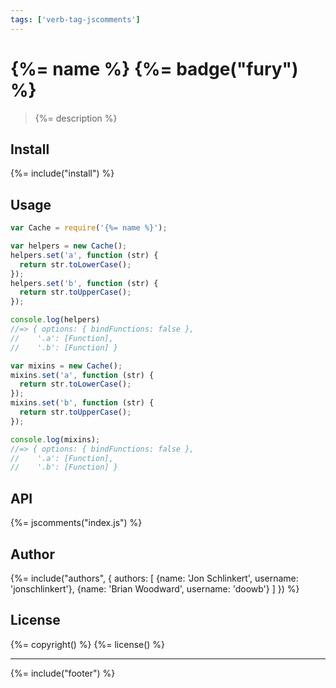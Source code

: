 ```yaml
---
tags: ['verb-tag-jscomments']
---
```

# {%= name %} {%= badge("fury") %}

> {%= description %}

## Install
{%= include("install") %}

## Usage

```js
var Cache = require('{%= name %}');

var helpers = new Cache();
helpers.set('a', function (str) {
  return str.toLowerCase();
});
helpers.set('b', function (str) {
  return str.toUpperCase();
});

console.log(helpers)
//=> { options: { bindFunctions: false },
//    '.a': [Function],
//    '.b': [Function] }

var mixins = new Cache();
mixins.set('a', function (str) {
  return str.toLowerCase();
});
mixins.set('b', function (str) {
  return str.toUpperCase();
});

console.log(mixins);
//=> { options: { bindFunctions: false },
//    '.a': [Function],
//    '.b': [Function] }
```

## API
{%= jscomments("index.js") %}

## Author
{%= include("authors", {
  authors: [
    {name: 'Jon Schlinkert', username: 'jonschlinkert'},
    {name: 'Brian Woodward', username: 'doowb'}
  ]
}) %}

## License
{%= copyright() %}
{%= license() %}

***

{%= include("footer") %}


[load-helpers]: https://github.com/assemble/load-helpers